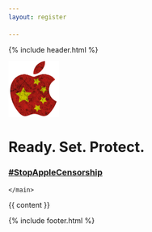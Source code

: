 ```yaml
---
layout: register

---
```


{% include header.html %}
<main>
			<div class="section-hero">
				<img src="assets/images/APPLE-LOGO.png" width="100px" alt="" >
				<h1>
					Ready. Set. Protect.
				</h1>
				<h3 class="hashtag"><a href="https://stopapplecensorship.online/" target="_blank">#StopAppleCensorship</a></h3>
			</div>

	</main>

<article>
	{{ content }}	
</article>


{% include footer.html %}